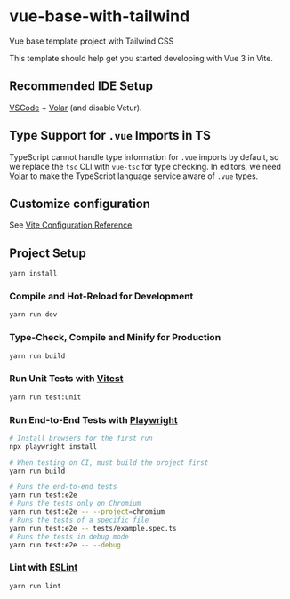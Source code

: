# vue-base-with-tailwind
Vue base template project with Tailwind CSS

This template should help get you started developing with Vue 3 in Vite.

## Recommended IDE Setup

[VSCode](https://code.visualstudio.com/) + [Volar](https://marketplace.visualstudio.com/items?itemName=Vue.volar) (and disable Vetur).

## Type Support for `.vue` Imports in TS

TypeScript cannot handle type information for `.vue` imports by default, so we replace the `tsc` CLI with `vue-tsc` for type checking. In editors, we need [Volar](https://marketplace.visualstudio.com/items?itemName=Vue.volar) to make the TypeScript language service aware of `.vue` types.

## Customize configuration

See [Vite Configuration Reference](https://vitejs.dev/config/).

## Project Setup

```sh
yarn install
```

### Compile and Hot-Reload for Development

```sh
yarn run dev
```

### Type-Check, Compile and Minify for Production

```sh
yarn run build
```

### Run Unit Tests with [Vitest](https://vitest.dev/)

```sh
yarn run test:unit
```

### Run End-to-End Tests with [Playwright](https://playwright.dev)

```sh
# Install browsers for the first run
npx playwright install

# When testing on CI, must build the project first
yarn run build

# Runs the end-to-end tests
yarn run test:e2e
# Runs the tests only on Chromium
yarn run test:e2e -- --project=chromium
# Runs the tests of a specific file
yarn run test:e2e -- tests/example.spec.ts
# Runs the tests in debug mode
yarn run test:e2e -- --debug
```

### Lint with [ESLint](https://eslint.org/)

```sh
yarn run lint
```
